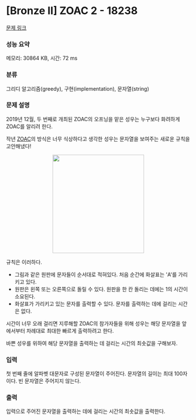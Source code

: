 # [Bronze II] ZOAC 2 - 18238 

[문제 링크](https://www.acmicpc.net/problem/18238) 

### 성능 요약

메모리: 30864 KB, 시간: 72 ms

### 분류

그리디 알고리즘(greedy), 구현(implementation), 문자열(string)

### 문제 설명

<p>2019년 12월, 두 번째로 개최된 ZOAC의 오프닝을 맡은 성우는 누구보다 화려하게 ZOAC를 알리려 한다.</p>

<p>작년 <a href="https://www.acmicpc.net/problem/16719">ZOAC</a>의 방식은 너무 식상하다고 생각한 성우는 문자열을 보여주는 새로운 규칙을 고안해냈다!</p>

<p style="text-align: center;"><img alt="" src="" style="width: 250px; height: 269px;"></p>

<p>규칙은 이러하다.</p>

<ul>
	<li>그림과 같은 원판에 문자들이 순서대로 적혀있다. 처음 순간에 화살표는 'A'를 가리키고 있다.</li>
	<li>원판은 왼쪽 또는 오른쪽으로 돌릴 수 있다. 원판을 한 칸 돌리는 데에는 1의 시간이 소요된다.</li>
	<li>화살표가 가리키고 있는 문자를 출력할 수 있다. 문자를 출력하는 데에 걸리는 시간은 없다.</li>
</ul>

<p>시간이 너무 오래 걸리면 지루해할 ZOAC의 참가자들을 위해 성우는 해당 문자열을 앞에서부터 차례대로 최대한 빠르게 출력하려고 한다.</p>

<p>바쁜 성우를 위하여 해당 문자열을 출력하는 데 걸리는 시간의 최솟값을 구해보자.</p>

### 입력 

 <p>첫 번째 줄에 알파벳 대문자로 구성된 문자열이 주어진다. 문자열의 길이는 최대 100자이다. 빈 문자열은 주어지지 않는다.</p>

### 출력 

 <p>입력으로 주어진 문자열을 출력하는 데에 걸리는 시간의 최솟값을 출력한다.</p>

